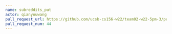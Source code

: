 ```yaml
---
name: subreddits_put
actor: qianyouwang
pull_request_url: https://github.com/ucsb-cs156-w22/team02-w22-5pm-3/pull/44
pull_request_num: 44
---
```

